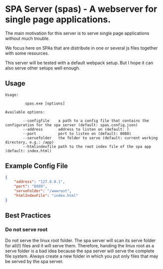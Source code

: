 # SPA Server (spas) - A webserver for single page applications.

The main motivation for this server is to serve single page applications without much trouble.

We focus here on SPAs that are distribute in one or several js files together with some resources.

This server will be tested with a default webpack setup. But I hope it can also serve other setups well enough.

## Usage

```
Usage:

         spas.exe [options]

Available options:

        --configfile    a path to a config file that contains the configuration for the spa server (default: spas.config.json)
        --address       address to listen on (default: )
        --port          port to listen on (default: 8080)
        --servefolder   the folder to serve (default: current working directory, e.g.: /app)
        --htmlindexfile path to the root index file of the spa app (default: index.html)
```

## Example Config File

```json
{
    "address": "127.0.0.1",
    "port": "8089",
    "serveFolder": "/wwwroot",
    "htmlIndexFile": "index.html"
}
```

## Best Practices

### Do not serve root

Do not serve the linux root folder. The spa server will scan its serve folder for all(!) files and it will serve them. Therefore, handing the linux root as a serve folder is a bad idea because the spa server will serve the complete file system. Always create a new folder in which you put only files that may be served by the spa server.


